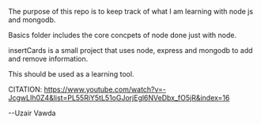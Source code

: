 The purpose of this repo is to keep track of what I am learning with node js and mongodb. 

Basics folder includes the core concpets of node done just with node. 

insertCards is a small project that uses node, express and mongodb to add and remove information. 

This should be used as a learning tool. 

CITATION:
https://www.youtube.com/watch?v=-JcgwLIh0Z4&list=PL55RiY5tL51oGJorjEgl6NVeDbx_fO5jR&index=16

--Uzair Vawda

